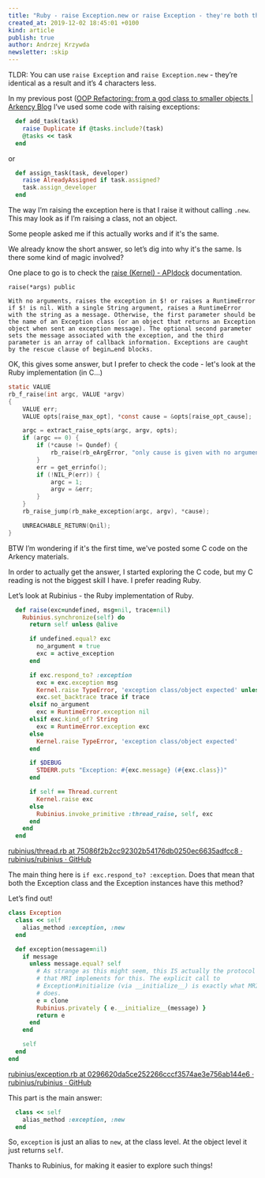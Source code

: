 ```yaml
---
title: "Ruby - raise Exception.new or raise Exception - they're both the same"
created_at: 2019-12-02 18:45:01 +0100
kind: article
publish: true
author: Andrzej Krzywda
newsletter: :skip
---
```


TLDR: You can use `raise Exception` and `raise Exception.new` - they’re identical as a result and it’s 4 characters less.


<!-- more -->

In my previous post ([OOP Refactoring: from a god class to smaller objects | Arkency Blog](https://blog.arkency.com/oop-refactoring-from-a-god-class-to-smaller-objects/) I’ve used some code with raising exceptions:

```ruby
  def add_task(task)
    raise Duplicate if @tasks.include?(task)
    @tasks << task
  end
```

or

```ruby
  def assign_task(task, developer)
    raise AlreadyAssigned if task.assigned?
    task.assign_developer
  end
```

The way I’m raising the exception here is that I raise it without calling `.new`. This may look as if I’m raising a class, not an object.

Some people asked me if this actually works and if it's the same.

We already know the short answer, so let’s dig into why it's the same. Is there some kind of magic involved?

One place to go is to check the [raise (Kernel) - APIdock](https://apidock.com/ruby/v2_6_3/Kernel/raise) documentation. 

```
raise(*args) public

With no arguments, raises the exception in $! or raises a RuntimeError if $! is nil. With a single String argument, raises a RuntimeError with the string as a message. Otherwise, the first parameter should be the name of an Exception class (or an object that returns an Exception object when sent an exception message). The optional second parameter sets the message associated with the exception, and the third parameter is an array of callback information. Exceptions are caught by the rescue clause of begin…end blocks.
```

OK, this gives some answer, but I prefer to check the code - let's look at the Ruby implementation (in C…)

```C
static VALUE
rb_f_raise(int argc, VALUE *argv)
{
    VALUE err;
    VALUE opts[raise_max_opt], *const cause = &opts[raise_opt_cause];

    argc = extract_raise_opts(argc, argv, opts);
    if (argc == 0) {
        if (*cause != Qundef) {
            rb_raise(rb_eArgError, "only cause is given with no arguments");
        }
        err = get_errinfo();
        if (!NIL_P(err)) {
            argc = 1;
            argv = &err;
        }
    }
    rb_raise_jump(rb_make_exception(argc, argv), *cause);

    UNREACHABLE_RETURN(Qnil);
}
```

BTW I’m wondering if it's the first time, we've posted some C code on the Arkency materials.

In order to actually get the answer, I started exploring the C code, but my C reading is not the biggest skill I have. I prefer reading Ruby.

Let’s look at Rubinius - the Ruby implementation of Ruby.

```ruby
  def raise(exc=undefined, msg=nil, trace=nil)
    Rubinius.synchronize(self) do
      return self unless @alive

      if undefined.equal? exc
        no_argument = true
        exc = active_exception
      end

      if exc.respond_to? :exception
        exc = exc.exception msg
        Kernel.raise TypeError, 'exception class/object expected' unless Exception === exc
        exc.set_backtrace trace if trace
      elsif no_argument
        exc = RuntimeError.exception nil
      elsif exc.kind_of? String
        exc = RuntimeError.exception exc
      else
        Kernel.raise TypeError, 'exception class/object expected'
      end

      if $DEBUG
        STDERR.puts "Exception: #{exc.message} (#{exc.class})"
      end

      if self == Thread.current
        Kernel.raise exc
      else
        Rubinius.invoke_primitive :thread_raise, self, exc
      end
    end
  end
```

[rubinius/thread.rb at 75086f2b2cc92302b54176db0250ec6635adfcc8 · rubinius/rubinius · GitHub](https://github.com/rubinius/rubinius/blob/75086f2b2cc92302b54176db0250ec6635adfcc8/core/thread.rb#L224)

The main thing here is `if exc.respond_to? :exception`. Does that mean that both the Exception class and the Exception instances have this method?

Let’s find out!

```ruby
class Exception
  class << self
    alias_method :exception, :new
  end

  def exception(message=nil)
    if message
      unless message.equal? self
        # As strange as this might seem, this IS actually the protocol
        # that MRI implements for this. The explicit call to
        # Exception#initialize (via __initialize__) is exactly what MRI
        # does.
        e = clone
        Rubinius.privately { e.__initialize__(message) }
        return e
      end
    end

    self
  end
end
```

[rubinius/exception.rb at 0296620da5ce252266cccf3574ae3e756ab144e6 · rubinius/rubinius · GitHub](https://github.com/rubinius/rubinius/blob/0296620da5ce252266cccf3574ae3e756ab144e6/core/exception.rb#L148)

This part is the main answer:
```ruby
  class << self
    alias_method :exception, :new
  end
```

So, `exception` is just an alias to `new`, at the class level. At the object level it just returns `self`.

Thanks to Rubinius, for making it easier to explore such things!

